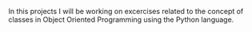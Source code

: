 In this projects I will be working on excercises related to the concept of classes in Object Oriented Programming using the Python language.